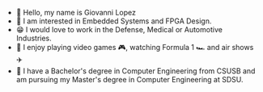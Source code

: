 - 👋 Hello, my name is Giovanni Lopez
- 🧐 I am interested in Embedded Systems and FPGA Design.
- 😁 I would love to work in the Defense, Medical or Automotive Industries.
- 👀 I enjoy playing video games 🎮, watching Formula 1 🏎️ and air shows ✈️
- 🏫 I have a Bachelor's degree in Computer Engineering from CSUSB and am pursuing my Master's degree in Computer Engineering at SDSU.
